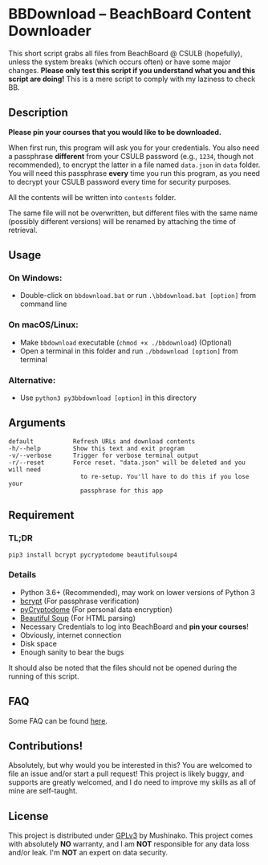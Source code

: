 #   BBDownload – BeachBoard Content Downloader
<!-- FIND THE GAME... -->
This short script grabs all files from BeachBoard @ CSULB (hopefully),
unless the system breaks (which occurs often) or have some major changes.
**Please only test this script if you understand what you and this script
are doing!** This is a mere script to comply with my laziness to check BB.

##  Description
**Please pin your courses that you would like to be downloaded.**

When first run, this program will ask you for your credentials. You also need
a passphrase **different** from your CSULB password (e.g., `1234`, though not
recommended), to encrypt the latter in a file named `data.json` in `data`
folder. You will need this passphrase **every** time you run this program, as
you need to decrypt your CSULB password every time for security purposes.

All the contents will be written into `contents` folder.

The same file will not be overwritten, but different files with the same
name (possibly different versions) will be renamed by attaching the time of
retrieval.

##  Usage
### On Windows:
- Double-click on `bbdownload.bat` or run `.\bbdownload.bat [option]` from
  command line

### On macOS/Linux:
- Make `bbdownload` executable (`chmod +x ./bbdownload`) (Optional)
- Open a terminal in this folder and run `./bbdownload [option]` from
  terminal

### Alternative:
- Use `python3 py3bbdownload [option]` in this directory

##  Arguments
```
default           Refresh URLs and download contents
-h/--help         Show this text and exit program
-v/--verbose      Trigger for verbose terminal output
-r/--reset        Force reset. "data.json" will be deleted and you will need
                    to re-setup. You'll have to do this if you lose your
                    passphrase for this app
```

##  Requirement
### TL;DR
`pip3 install bcrypt pycryptodome beautifulsoup4`

### Details
* Python 3.6+ (Recommended), may work on lower versions of Python 3
* [bcrypt](https://pypi.org/project/bcrypt/) (For passphrase verification)
* [pyCryptodome](https://www.pycryptodome.org/en/latest/index.html) (For
  personal data encryption)
* [Beautiful Soup](https://www.crummy.com/software/BeautifulSoup/) (For HTML
  parsing)
* Necessary Credentials to log into BeachBoard and **pin your courses**!
* Obviously, internet connection
* Disk space
* Enough sanity to bear the bugs

It should also be noted that the files should not be opened during the running
of this script.

##  FAQ
Some FAQ can be found [here](./faq.md).

##  Contributions!
Absolutely, but why would you be interested in this? You are welcomed to file
an issue and/or start a pull request! This project is likely buggy, and
supports are greatly welcomed, and I do need to improve my skills as all of
mine are self-taught.

##  License
This project is distributed under [GPLv3](./LICENSE) by Mushinako. This project
comes with absolutely **NO** warranty, and I am **NOT** responsible for any
data loss and/or leak. I'm **NOT** an expert on data security.
